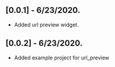 ## [0.0.1] - 6/23/2020.

* Added url preview widget.
## [0.0.2] - 6/23/2020.

* Added example project for url_preview

